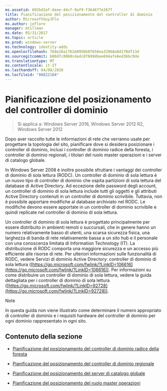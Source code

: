 ```yaml
---
ms.assetid: 692bd2af-deee-44cf-9af9-f364677e267f
title: Pianificazione del posizionamento del controller di dominio
author: MicrosoftGuyJFlo
ms.author: joflore
manager: mtillman
ms.date: 05/31/2017
ms.topic: article
ms.prod: windows-server
ms.technology: identity-adds
ms.openlocfilehash: 784e26a1762e8950b8f658ea32968a0d170df13d
ms.sourcegitcommit: b00d7c8968c4adc8f699dbee694afe6ed36bc9de
ms.translationtype: MT
ms.contentlocale: it-IT
ms.lasthandoff: 04/08/2020
ms.locfileid: "80822184"
---
```

# <a name="planning-domain-controller-placement"></a>Pianificazione del posizionamento del controller di dominio

>Si applica a: Windows Server 2016, Windows Server 2012 R2, Windows Server 2012

Dopo aver raccolto tutte le informazioni di rete che verranno usate per progettare la topologia del sito, pianificare dove si desidera posizionare i controller di dominio, inclusi i controller di dominio radice della foresta, i controller di dominio regionali, i titolari del ruolo master operazioni e i server di catalogo globale.  
  
In Windows Server 2008 è inoltre possibile sfruttare i vantaggi dei controller di dominio di sola lettura (RODC). Un controller di dominio di sola lettura è un nuovo tipo di controller di dominio che ospita partizioni di sola lettura del database di Active Directory. Ad eccezione delle password degli account, un controller di dominio di sola lettura include tutti gli oggetti e gli attributi Active Directory contenuti in un controller di dominio scrivibile. Tuttavia, non è possibile apportare modifiche al database archiviato nel RODC. Le modifiche devono essere apportate in un controller di dominio scrivibile e quindi replicate nel controller di dominio di sola lettura.  
  
Un controller di dominio di sola lettura è progettato principalmente per essere distribuito in ambienti remoti o succursali, che in genere hanno un numero relativamente basso di utenti, una scarsa sicurezza fisica, una larghezza di banda di rete relativamente bassa a un sito hub e il personale con una conoscenza limitata di Information Technology (IT). La distribuzione di RODC comporta una maggiore sicurezza e un accesso più efficiente alle risorse di rete. Per ulteriori informazioni sulle funzionalità di RODC, vedere Servizi di dominio Active Directory: controller di dominio di sola lettura ([https://go.microsoft.com/fwlink/?LinkID=106616](https://go.microsoft.com/fwlink/?LinkID=106616)). Per informazioni su come distribuire un controller di dominio di sola lettura, vedere la guida dettagliata per i controller di dominio di sola lettura ([https://go.microsoft.com/fwlink/?LinkID=92728](https://go.microsoft.com/fwlink/?LinkID=92728)).  
  
> [!NOTE]  
> In questa guida non viene illustrato come determinare il numero appropriato di controller di dominio e i requisiti hardware del controller di dominio per ogni dominio rappresentato in ogni sito.  
  
## <a name="in-this-section"></a>Contenuto della sezione  
  
-   [Pianificazione del posizionamento del controller di dominio radice della foresta](../../ad-ds/plan/Planning-Forest-Root-Domain-Controller-Placement.md)  
  
-   [Pianificazione del posizionamento del controller di dominio regionale](../../ad-ds/plan/Planning-Regional-Domain-Controller-Placement.md)  
  
-   [Pianificazione del posizionamento del server di catalogo globale](../../ad-ds/plan/Planning-Global-Catalog-Server-Placement.md)  
  
-   [Pianificazione del posizionamento del ruolo master operazioni](../../ad-ds/plan/Planning-Operations-Master-Role-Placement.md)  
  



